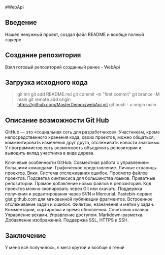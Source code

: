 # W e b A p i 
## Введение
Нашёл ненужный проект, создал файл README и вообще полный эщкере

## Создание репозитория
Взял готовый репозиторий созданный ранее - WebApi

## Загрузка исходного кода
> git init
> git add README.md
> git commit -m "first commit"
> git brance -M main
> git remote add origin https://github.com/MasterDemox/webApi.git
> git push - u origin main

## Описание возможности Git Hub
GitHub — это «социальная сеть для разработчиков». Участникам, кроме непосредственного хранения кода, своих проектов, можно общаться, комментировать изменения друг друга, отслеживать новости знакомых. У программистов есть возможность объединять репозитории и выводить вклад участника в виде дерева.

Ключевые особенности GitHub:
Совместная работа с управлением большими командами. Графическое представление. Личные страницы проектов. Вики. Система отслеживания ошибок. Просмотр файлов проектов. Подсветка синтаксиса для большинства языков. Приватные репозитории. Прямое добавление новых файлов в репозиторий. Код проектов можно скопировать через Git или скачать. Поддержка получения и редактирования через SVN и Mercurial. Pastebin-сервис gist.github.com для мгновенной публикации фрагментов. Встроенное отслеживание задач и ошибок. Фильтры, назначения и метки у задач. Комментарии, сортировка и время обновления. Сочетания клавиш. Управление вехами. Управление доступом. Markdown-разметка. Добавление изображений. Поддержка SSL, HTTPS и SSH.

## Заключение
У меня всё получилось, я мега крутой и вообще я гений
